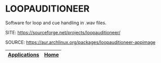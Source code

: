 # LOOPAUDITIONEER

 Software for loop and cue handling in .wav files.

 SITE: https://sourceforge.net/projects/loopauditioneer/

 SOURCE: https://aur.archlinux.org/packages/loopauditioneer-appimage

 | [Applications](https://portable-linux-apps.github.io/apps.html) | [Home](https://portable-linux-apps.github.io)
 | --- | --- |
